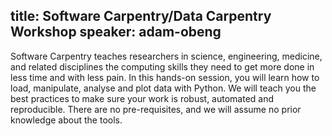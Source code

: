 title: Software Carpentry/Data Carpentry Workshop
speaker: adam-obeng
---
Software Carpentry teaches researchers in science, engineering, medicine, and related disciplines the computing skills they need to get more done in less time and with less pain. In this hands-on session, you will learn how to load, manipulate, analyse and plot data with Python. We will teach you the best practices to make sure your work is robust, automated and reproducible. There are no pre-requisites, and we will assume no prior knowledge about the tools.
